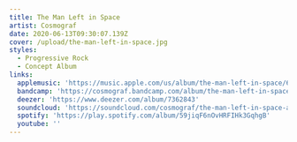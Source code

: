 ```yaml
---
title: The Man Left in Space
artist: Cosmograf
date: 2020-06-13T09:30:07.139Z
cover: /upload/the-man-left-in-space.jpg
styles:
  - Progressive Rock
  - Concept Album
links:
  applemusic: 'https://music.apple.com/us/album/the-man-left-in-space/600967417?uo=4'
  bandcamp: 'https://cosmograf.bandcamp.com/album/the-man-left-in-space'
  deezer: 'https://www.deezer.com/album/7362843'
  soundcloud: 'https://soundcloud.com/cosmograf/the-man-left-in-space-album'
  spotify: 'https://play.spotify.com/album/59jiqF6nOvHRFIHk3GqhgB'
  youtube: ''
---
```


